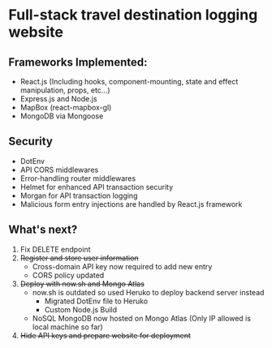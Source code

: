 # Full-stack travel destination logging website
## Frameworks Implemented:
- React.js (Including hooks, component-mounting, state and effect manipulation, props, etc...)
- Express.js and Node.js
- MapBox (react-mapbox-gl)
- MongoDB via Mongoose
## Security 
- DotEnv 
- API CORS middlewares
- Error-handling router middlewares
- Helmet for enhanced API transaction security
- Morgan for API transaction logging  
- Malicious form entry injections are handled by React.js framework
## What's next?
1. Fix DELETE endpoint
2. ~~Register and store user information~~
    - Cross-domain API key now required to add new entry
    - CORS policy updated
3. ~~Deploy with now.sh and Mongo Atlas~~
    - now.sh is outdated so used Heruko to deploy backend server instead
        - Migrated DotEnv file to Heruko
        - Custom Node.js Build
    - NoSQL MongoDB now hosted on Mongo Atlas (Only IP allowed is local machine so far)
4. ~~Hide API keys and prepare website for deployment~~
